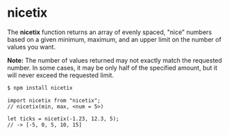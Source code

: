 # nicetix

The **nicetix** function returns an array of evenly spaced, "nice" numbers based on a given minimum, maximum, and an upper limit on the number of values you want.

**Note:** The number of values returned may not exactly match the requested number. In some cases, it may be only half of the specified amount, but it will never exceed the requested limit.

```sh
$ npm install nicetix
```

```JS
import nicetix from "nicetix";
// nicetix(min, max, <num = 5>)

let ticks = nicetix(-1.23, 12.3, 5);
// -> [-5, 0, 5, 10, 15]
```